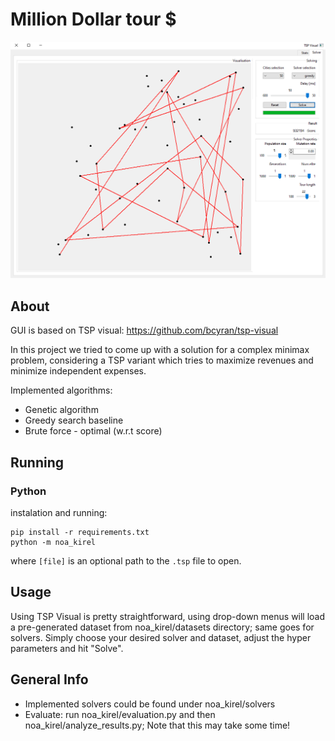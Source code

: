 # Million Dollar tour $

![Screenshot of TSP Visual](noa_kirel/screenshot.png)

## About
GUI is based on TSP visual: https://github.com/bcyran/tsp-visual

In this project we tried to come up with a solution for a complex minimax problem, 
considering a TSP variant which tries to maximize revenues and minimize independent expenses.

Implemented algorithms:
- Genetic algorithm
- Greedy search baseline
- Brute force  - optimal (w.r.t score)

## Running

### Python
instalation and running:
```
pip install -r requirements.txt
python -m noa_kirel
```
where `[file]` is an optional path to the `.tsp` file to open.

## Usage
Using TSP Visual is pretty straightforward, using drop-down menus will load a 
pre-generated dataset from noa_kirel/datasets directory; same goes for solvers.
Simply choose your desired solver and dataset, adjust the hyper parameters and hit 
"Solve".

## General Info
- Implemented solvers could be found under noa_kirel/solvers
- Evaluate: run noa_kirel/evaluation.py and then noa_kirel/analyze_results.py; 
  Note that this may take some time!
